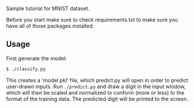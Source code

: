 Sample tutorial for MNIST dataset.

Before you start make sure to check requirements.txt to make sure you have all
of those packages installed.

## Usage
First generate the model:
```bash
$ ./classify.py
```
This creates a 'model.pkl' file, which predict.py will open in order to predict
user-drawn inputs.  Run `./predict.py` and draw a digit in the input window,
which will then be scaled and normalized to conform (more or less) to the format
of the training data.  The predicted digit will be printed to the screen.
